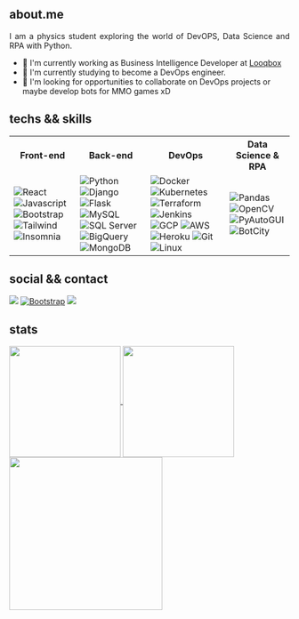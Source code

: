 ## about.me 

<p align="justify">
  I am a physics student exploring the world of DevOPS, Data Science and RPA with Python.
  
  - 🔭 I'm currently working as Business Intelligence Developer at [Looqbox](https://www.looqbox.com/)
  - 🌱 I'm currently studying to become a DevOps engineer.
  - 🤝 I'm looking for opportunities to collaborate on DevOps projects or maybe develop bots for MMO games xD 
</p>

## techs && skills
<p align="justify">
  <table>
    <tr>
      <th>Front-end</th>
      <th>Back-end</th>
      <th>DevOps</th>
      <th>Data Science & RPA</th>
    </tr>
    <tr>
      <td>
        <img alt="React" src="https://img.shields.io/badge/React-%230d1117?style=for-the-badge&logo=react&logoColor=white"/>
        <img alt="Javascript" src="https://img.shields.io/badge/Javascript-%230d1117?style=for-the-badge&logo=javascript&logoColor=white"/>
        <img alt="Bootstrap" src="https://img.shields.io/badge/Bootstrap-%230d1117?style=for-the-badge&logo=bootstrap&logoColor=white"/>
        <img alt="Tailwind" src="https://img.shields.io/badge/Tailwind-%230d1117?style=for-the-badge&logo=tailwindcss&logoColor=white"/>
        <img alt="Insomnia" src="https://img.shields.io/badge/Insomnia-%230d1117?style=for-the-badge&logo=Insomnia&logoColor=white"/>
      </td>
      <td>
        <img alt="Python" src="https://img.shields.io/badge/Python-%230d1117?style=for-the-badge&logo=python&logoColor=white"/>
        <img alt="Django" src="https://img.shields.io/badge/Django-%230d1117?style=for-the-badge&logo=django&logoColor=white"/>
        <img alt="Flask" src="https://img.shields.io/badge/Flask-%230d1117?style=for-the-badge&logo=flask&logoColor=white"/>
        <img alt="MySQL" src="https://img.shields.io/badge/MySQL-%230d1117?style=for-the-badge&logo=mysql&logoColor=white"/>
        <img alt="SQL Server" src="https://img.shields.io/badge/Microsoft_SQL_Server-%230d1117?style=for-the-badge&logo=microsoft-sql-server&logoColor=white"/>
        <img alt="BigQuery" src="https://img.shields.io/badge/BigQuery-%230d1117?style=for-the-badge&logo=googlebigquery&logoColor=white"/>
        <img alt="MongoDB" src="https://img.shields.io/badge/MongoDB-%230d1117?style=for-the-badge&logo=mongodb&logoColor=white"/>
      </td>
      <td>
        <img alt="Docker" src="https://img.shields.io/badge/Docker-%230d1117?style=for-the-badge&logo=docker&logoColor=white"/>
        <img alt="Kubernetes" src="https://img.shields.io/badge/Kubernetes-%230d1117?style=for-the-badge&logo=kubernetes&logoColor=white"/>
        <img alt="Terraform" src="https://img.shields.io/badge/Terraform-%230d1117?style=for-the-badge&logo=terraform&logoColor=white"/>
        <img alt="Jenkins" src="https://img.shields.io/badge/Jenkins-%230d1117?style=for-the-badge&logo=jenkins&logoColor=white"/>
        <img alt="GCP" src="https://img.shields.io/badge/GCP-%230d1117?style=for-the-badge&logo=googlecloud&logoColor=white"/>
        <img alt="AWS" src="https://img.shields.io/badge/AWS-%230d1117?style=for-the-badge&logo=amazonwebservices&logoColor=white"/>
        <img alt="Heroku" src="https://img.shields.io/badge/Heroku-%230d1117?style=for-the-badge&logo=heroku&logoColor=white"/>
        <img alt="Git" src="https://img.shields.io/badge/GIT-%230d1117?style=for-the-badge&logo=git&logoColor=white"/>
        <img alt="Linux" src="https://img.shields.io/badge/Linux-%230d1117?style=for-the-badge&logo=linux&logoColor=white"/>
      </td>
      <td>
        <img alt="Pandas" src="https://img.shields.io/badge/Pandas-%230d1117?style=for-the-badge&logo=pandas&logoColor=white"/>
        <img alt="OpenCV" src="https://img.shields.io/badge/OpenCV-%230d1117?style=for-the-badge&logo=OpenCV&logoColor=white"/>
        <img alt="PyAutoGUI" src="https://img.shields.io/badge/PyAutoGUI-%230d1117?style=for-the-badge&logo=python&logoColor=white"/>
        <img alt="BotCity" src="https://img.shields.io/badge/BotCity-%230d1117?style=for-the-badge&logo=python&logoColor=white"/>
      </td>
    </tr>
  </table>
</p>
 
## social && contact
<p align="justify">
  <a href="https://www.linkedin.com/in/renan-cavalcante-barroso/"><img src="https://img.shields.io/badge/linkedin-%230d1117.svg?style=for-the-badge&logo=linkedin&logoColor=white"/></a>
   <a href="https://renancavalcantercb.github.io/"><img alt="Bootstrap" src="https://img.shields.io/badge/Website-%230d1117?style=for-the-badge&logo=About.me&logoColor=white"/></a>
  <a href="https://mail.proton.me/u/0/renancavalcantercb@protonmail.com"><img src="https://img.shields.io/badge/ProtonMail-%230d1117?style=for-the-badge&logo=protonmail&logoColor=white"/></a>

</p>

## stats
<a href="https://github.com/anuraghazra/github-readme-stats">
  <img height=200 align="center" src="https://github-readme-stats.vercel.app/api?username=renancavalcantercb&cache_seconds=86400&theme=tokyonight&icon_color=DAD3AF&hide_border=true&bg_color=0d1117" />
</a>
<a href="https://github.com/anuraghazra/convoychat">
    <img height=200 align="center" src="https://github-readme-stats-one-alpha-30.vercel.app/api/wakatime?username=renancavalcantercb&theme=tokyonight&layout=compact&hide_border=true&border_radius=15&bg_color=0d1117&langs_count=8"/>
</a>

<img height=275 align="center" src="https://github-readme-stats.vercel.app/api/top-langs?username=renancavalcantercb&layout=compact&langs_count=8&card_width=320&cache_seconds=86400&theme=tokyonight&icon_color=DAD3AF&hide_border=true&bg_color=0d1117&hide=scss,html,css" />
